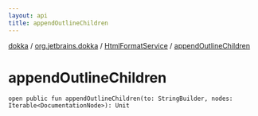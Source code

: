 ```yaml
---
layout: api
title: appendOutlineChildren
---
```

[dokka](../../index.html) / [org.jetbrains.dokka](../index.html) / [HtmlFormatService](index.html) / [appendOutlineChildren](appendOutlineChildren.html)


# appendOutlineChildren



```
open public fun appendOutlineChildren(to: StringBuilder, nodes: Iterable<DocumentationNode>): Unit
```

